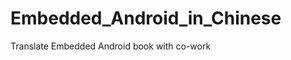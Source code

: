 Embedded_Android_in_Chinese
===========================

Translate Embedded Android book with co-work

